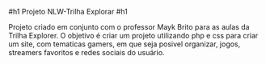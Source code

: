 #h1 Projeto NLW-Trilha Explorar #h1




Projeto criado em conjunto com o professor Mayk Brito
para as aulas da Trilha Explorer.
O objetivo é criar um projeto utilizando php e css
para criar um site, com tematicas gamers, em que seja 
posivel organizar, jogos, streamers favoritos e redes sociais
do usuário.

